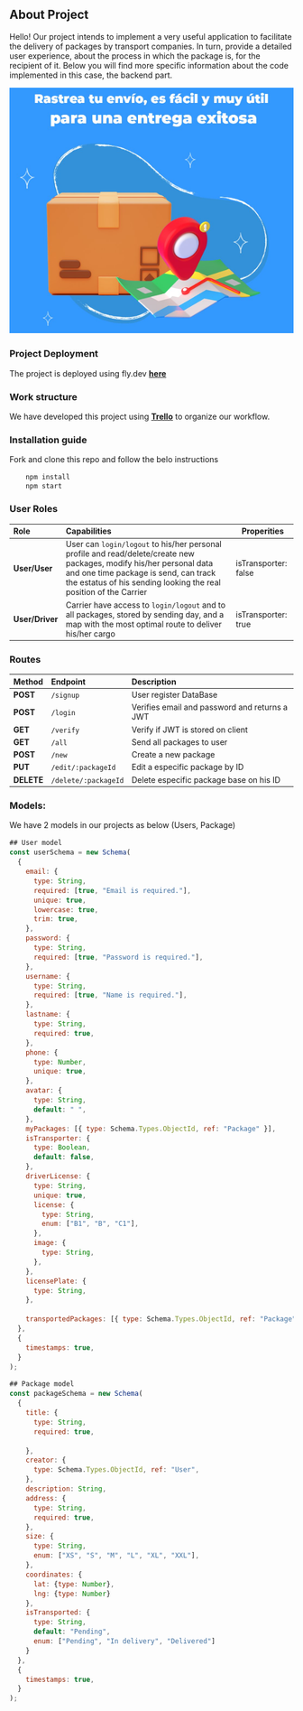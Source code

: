 ## About Project

Hello! Our project intends to implement a very useful application to facilitate the delivery of packages by transport companies.
In turn, provide a detailed user experience, about the process in which the package is, for the recipient of it.
Below you will find more specific information about the code implemented in this case, the backend part.

![photo](imgREADME.png)

### Project Deployment

The project is deployed using fly.dev **[here](https://fly.io/apps/trackmateserver)**

### Work structure

We have developed this project using **[Trello](https://trello.com/b/ySq7J01o/proyecto-3)** to organize our workflow.

### Installation guide

Fork and clone this repo and follow the belo instructions

```
    npm install
    npm start
```

### User Roles

| Role             | Capabilities                                                                                                                                                                                                                      | Properities          |
| :--------------- | :-------------------------------------------------------------------------------------------------------------------------------------------------------------------------------------------------------------------------------- | -------------------- |
| **User/User**    | User can `login/logout` to his/her personal profile and read/delete/create new packages, modify his/her personal data and one time package is send, can track the estatus of his sending looking the real position of the Carrier | isTransporter: false |
| **User/Driver** | Carrier have access to `login/logout` and to all packages, stored by sending day, and a map with the most optimal route to deliver his/her cargo                                                                                  | isTransporter: true  |

### Routes

| Method     | Endpoint             | Description                                   |
| :--------- | :------------------- | :-------------------------------------------- |
| **POST**   | `/signup`            | User register DataBase                        |
| **POST**   | `/login`             | Verifies email and password and returns a JWT |
| **GET**    | `/verify`            | Verify if JWT is stored on client             |
| **GET**    | `/all`               | Send all packages to user                     |
| **POST**   | `/new`               | Create a new package                          |
| **PUT**    | `/edit/:packageId`   | Edit a especific package by ID                |
| **DELETE** | `/delete/:packageId` | Delete especific package base on his ID       |

### Models:

We have 2 models in our projects as below (Users, Package)

```javascript
## User model
const userSchema = new Schema(
  {
    email: {
      type: String,
      required: [true, "Email is required."],
      unique: true,
      lowercase: true,
      trim: true,
    },
    password: {
      type: String,
      required: [true, "Password is required."],
    },
    username: {
      type: String,
      required: [true, "Name is required."],
    },
    lastname: {
      type: String,
      required: true,
    },
    phone: {
      type: Number,
      unique: true,
    }, 
    avatar: {
      type: String,
      default: " ",
    },
    myPackages: [{ type: Schema.Types.ObjectId, ref: "Package" }],
    isTransporter: {
      type: Boolean,
      default: false,
    },
    driverLicense: {
      type: String,
      unique: true,
      license: {
        type: String,
        enum: ["B1", "B", "C1"],
      },
      image: {
        type: String,
      },
    },
    licensePlate: {
      type: String,
    },

    transportedPackages: [{ type: Schema.Types.ObjectId, ref: "Package" }],
  },
  {
    timestamps: true,
  }
);

```

```javascript
## Package model
const packageSchema = new Schema(
  {
    title: {
      type: String,
      required: true,

    },
    creator: {
      type: Schema.Types.ObjectId, ref: "User",
    },
    description: String,
    address: {
      type: String,
      required: true,
    },
    size: {
      type: String,
      enum: ["XS", "S", "M", "L", "XL", "XXL"],
    },
    coordinates: {
      lat: {type: Number},
      lng: {type: Number}
    },
    isTransported: {
      type: String,
      default: "Pending",
      enum: ["Pending", "In delivery", "Delivered"]
    }
  },
  {
    timestamps: true,
  }
);
```
